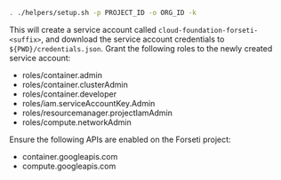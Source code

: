 ```bash
. ./helpers/setup.sh -p PROJECT_ID -o ORG_ID -k
```

This will create a service account called `cloud-foundation-forseti-<suffix>`,
and download the service account credentials to `${PWD}/credentials.json`.
Grant the following roles to the newly created service account:
- roles/container.admin
- roles/container.clusterAdmin
- roles/container.developer
- roles/iam.serviceAccountKey.Admin
- roles/resourcemanager.projectIamAdmin
- roles/compute.networkAdmin

Ensure the following APIs are enabled on the Forseti project:
- container.googleapis.com
- compute.googleapis.com
